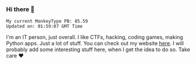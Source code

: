 ### Hi there 👋
<!-- PB START -->
```
My current MonkeyType PB: 85.59
Updated on: 01:59:07 GMT Time
```
<!-- PB END -->
I'm an IT person, just overall. I like CTFs, hacking, coding games, making Python apps. Just a lot of stuff.
You can check out my website [here](https://skill3472.github.io/).
I will probably add some interesting stuff here, when I get the idea to do so. Take care ❤️
